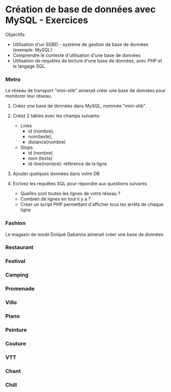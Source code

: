 # Création de base de données avec MySQL - Exercices

Objectifs:
- Utilisation d'un SGBD - système de gestion de base de données (exemple: MySQL)
- Comprendre le contexte d'utilisation d'une base de données 
- Utilisation de requêtes de lecture d'une base de données, avec PHP et le langage SQL 

### Metro

Le réseau de transport "mini-stib" aimerait créer une base de données pour monitorer leur réseau. 

1. Créez une base de données dans MySQL, nommée "mini-stib".  
2. Créez 2 tables avec les champs suivants: 
   - Lines
     - id (nombre), 
     - nom(texte),
     - distance(nombre)
   - Stops
     - id (nombre)
     - nom (texte)
     - id-line(nombre): référence de la ligne

3. Ajouter quelques données dans votre DB
4. Ecrivez les requêtes SQL pour répondre  aux questions suivants
   - Quelles sont toutes les lignes de votre réseau ? 
   - Combien de lignes en tout il y a ? 
   - Créer un script PHP permettant d'afficher tous les arrêts de chaque ligne  


### Fashion

Le magasin de mode Dolqué Gabanna aimerait créer une base de données 

### Restaurant

### Festival 

### Camping

### Promenade

### Villo

### Piano

### Peinture 

### Couture

### VTT 

### Chant 

### Chill
